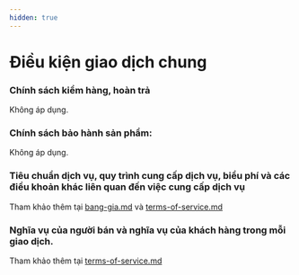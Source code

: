 ```yaml
---
hidden: true
---
```


# Điều kiện giao dịch chung

### Chính sách kiểm hàng, hoàn trả

Không áp dụng.

### Chính sách bảo hành sản phẩm:

Không áp dụng.

### Tiêu chuẩn dịch vụ, quy trình cung cấp dịch vụ, biểu phí và các điều khoản khác liên quan đến việc cung cấp dịch vụ

Tham khảo thêm tại [bang-gia.md](../bang-gia.md "mention") và [terms-of-service.md](../terms-of-service.md "mention")

### Nghĩa vụ của người bán và nghĩa vụ của khách hàng trong mỗi giao dịch.

Tham khảo thêm tại [terms-of-service.md](../terms-of-service.md "mention")

